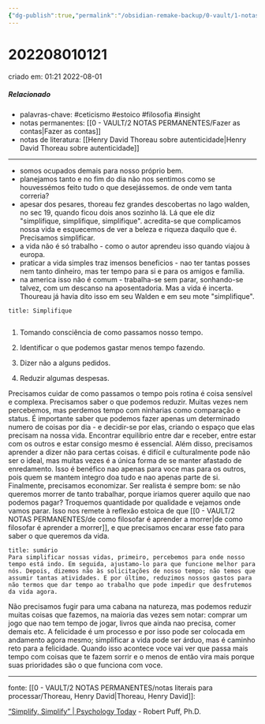 ```yaml
---
{"dg-publish":true,"permalink":"/obsidian-remake-backup/0-vault/1-notas-literais/filosofia/simplifique-simplifique-simplifique/","tags":["ceticismo","estoico","filosofia","insight"],"dgHomeLink":true,"dgShowLocalGraph":true,"dgShowFileTree":true,"noteIcon":""}
---
```


# 202208010121
criado em: 01:21 2022-08-01

##### Relacionado
- palavras-chave: #ceticismo #estoico #filosofia #insight 
- notas permanentes: [[0 - VAULT/2 NOTAS PERMANENTES/Fazer as contas\|Fazer as contas]]
- notas de literatura: [[Henry David Thoreau sobre autenticidade\|Henry David Thoreau sobre autenticidade]]

---
- somos ocupados demais para nosso próprio bem.
- planejamos tanto e no fim do dia não nos sentimos como se houvessémos feito tudo o que desejássemos. de onde vem tanta correria?
- apesar dos pesares, thoreau fez grandes descobertas no lago walden, no sec 19, quando ficou dois anos sozinho lá. Lá que ele diz "simplifique, simplifique, simplifique". acredita-se que complicamos nossa vida e esquecemos de ver a beleza e riqueza daquilo que é. Precisamos simplificar.
- a vida não é só trabalho - como o autor aprendeu isso quando viajou à europa.
- praticar a vida simples traz imensos beneficios - nao ter tantas posses nem tanto dinheiro, mas ter tempo para si e para os amigos e família.
- na america isso não é comum - trabalha-se sem parar, sonhando-se talvez, com um descanso na aposentadoria. Mas a vida é incerta. Thoureau já havia dito isso em seu Walden e em seu mote "simplifique".
 
 ```ad-tip
title: Simplifique


```

 1. Tomando consciência de como passamos nosso tempo.

2. Identificar o que podemos gastar menos tempo fazendo.

3. Dizer não a alguns pedidos.

4. Reduzir algumas despesas.

Precisamos cuidar de como passamos o tempo pois rotina é coisa sensível e complexa.
Precisamos saber o que podemos reduzir. Muitas vezes nem percebemos, mas perdemos tempo com ninharias como comparação e status.
É importante saber que podemos fazer apenas um determinado numero de coisas por dia - e decidir-se por elas, criando o espaço que elas precisam na nossa vida.
Encontrar equilibrio entre dar e receber, entre estar com os outros e estar consigo mesmo é essencial.
Além disso, precisamos aprender a dizer não para certas coisas. é difícil e culturalmente pode não ser o ideal, mas muitas vezes é a única forma de se manter afastado de enredamento. Isso é benéfico nao apenas para voce mas para os outros, pois quem se mantem integro doa tudo e nao apenas parte de si.
Finalmente, precisamos economizar. Ser realista é sempre bom: se não queremos morrer de tanto trabalhar, porque iriamos querer aquilo que nao podemos pagar? Troquemos quantidade por qualidade e vejamos onde vamos parar. 
Isso nos remete à reflexão estoica de que [[0 - VAULT/2 NOTAS PERMANENTES/de como filosofar é aprender a morrer\|de como filosofar é aprender a morrer]], e que precisamos encarar esse fato para saber o que queremos da vida.
```ad-tldr
title: sumário
Para simplificar nossas vidas, primeiro, percebemos para onde nosso tempo está indo. Em seguida, ajustamo-lo para que funcione melhor para nós. Depois, dizemos não às solicitações de nosso tempo; não temos que assumir tantas atividades. E por último, reduzimos nossos gastos para não termos que dar tempo ao trabalho que pode impedir que desfrutemos da vida agora.

```
Não precisamos fugir para uma cabana na natureza, mas podemos reduzir muitas coisas que fazemos, na maioria das vezes sem notar: comprar um jogo que nao tem tempo de jogar, livros que ainda nao precisa, comer demais etc.
A felicidade é um processo e por isso pode ser colocada em andamento agora mesmo; simplificar a vida pode ser árduo, mas é caminho reto para a felicidade.
Quando isso acontece voce vai ver que passa mais tempo com coisas que te fazem sorrir e o menos de então vira mais porque suas prioridades são o que funciona com voce.

---
fonte: 
[[0 - VAULT/2 NOTAS PERMANENTES/notas literais para processar/Thoreau, Henry David\|Thoreau, Henry David]]:

[“Simplify, Simplify” | Psychology Today](https://www.psychologytoday.com/us/blog/meditation-modern-life/201507/henry-david-thoreau-simplify-simplify) - Robert Puff, Ph.D.

